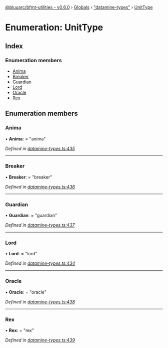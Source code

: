 [@bluuarc/bfmt-utilities - v0.6.0](../README.md) › [Globals](../globals.md) › ["datamine-types"](../modules/_datamine_types_.md) › [UnitType](_datamine_types_.unittype.md)

# Enumeration: UnitType

## Index

### Enumeration members

* [Anima](_datamine_types_.unittype.md#anima)
* [Breaker](_datamine_types_.unittype.md#breaker)
* [Guardian](_datamine_types_.unittype.md#guardian)
* [Lord](_datamine_types_.unittype.md#lord)
* [Oracle](_datamine_types_.unittype.md#oracle)
* [Rex](_datamine_types_.unittype.md#rex)

## Enumeration members

###  Anima

• **Anima**: = "anima"

*Defined in [datamine-types.ts:435](https://github.com/BluuArc/bfmt-utilities/blob/master/src/datamine-types.ts#L435)*

___

###  Breaker

• **Breaker**: = "breaker"

*Defined in [datamine-types.ts:436](https://github.com/BluuArc/bfmt-utilities/blob/master/src/datamine-types.ts#L436)*

___

###  Guardian

• **Guardian**: = "guardian"

*Defined in [datamine-types.ts:437](https://github.com/BluuArc/bfmt-utilities/blob/master/src/datamine-types.ts#L437)*

___

###  Lord

• **Lord**: = "lord"

*Defined in [datamine-types.ts:434](https://github.com/BluuArc/bfmt-utilities/blob/master/src/datamine-types.ts#L434)*

___

###  Oracle

• **Oracle**: = "oracle"

*Defined in [datamine-types.ts:438](https://github.com/BluuArc/bfmt-utilities/blob/master/src/datamine-types.ts#L438)*

___

###  Rex

• **Rex**: = "rex"

*Defined in [datamine-types.ts:439](https://github.com/BluuArc/bfmt-utilities/blob/master/src/datamine-types.ts#L439)*
